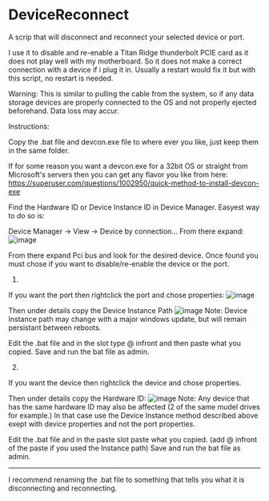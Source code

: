 # DeviceReconnect
A scrip that will disconnect and reconnect your selected device or port.

I use it to disable and re-enable a Titan Ridge thunderbolt PCIE card as it does not play well with my motherboard. So it does not make a correct connection with a device if i plug it in. Usually a restart would fix it but with this script, no restart is needed.

Warning: This is similar to pulling the cable from the system, so if any data storage devices are properly connected to the OS and not properly ejected beforehand. Data loss may accur. 


Instructions:

Copy the .bat file and devcon.exe file to where ever you like, just keep them in the same folder. 




If for some reason you want a devcon.exe for a 32bit OS or straight from Microsoft's servers then you can get any flavor you like from here: https://superuser.com/questions/1002950/quick-method-to-install-devcon-exe

Find the Hardware ID or Device Instance ID in Device Manager. Easyest way to do so is:

Device Manager -> View -> Device by connection...
From there expand:
![image](https://user-images.githubusercontent.com/12912602/119267349-e4ce3400-bbf6-11eb-8f6f-15765c6f8a9d.png)

From there expand Pci bus and look for the desired device.
Once found you must chose if you want to disable/re-enable the device or the port.

1)
If you want the port then rightclick the port and chose properties:
![image](https://user-images.githubusercontent.com/12912602/119267479-80f83b00-bbf7-11eb-936e-a8905fd1a1e8.png)

Then under details copy the Device Instance Path
![image](https://user-images.githubusercontent.com/12912602/119267520-b2710680-bbf7-11eb-863e-54a966fb031b.png)
Note: Device Instance path may change with a major windows update, but will remain persistant between reboots.

Edit the .bat file and in the slot type @ infront and then paste what you copied.
Save and run the bat file as admin.

2)
If you want the device then rightclick the device and chose properties.

Then under details copy the Hardware ID:
![image](https://user-images.githubusercontent.com/12912602/119267786-b7828580-bbf8-11eb-9833-1378dd44ee9b.png)
Note: Any device that has the same hardware ID may also be affected (2 of the same mudel drives for example.) In that case use the Device Instance method described above exept with device properties and not the port properties.

Edit the .bat file and in the paste slot paste what you copied. (add @ infront of the paste if you used the Instance path)
Save and run the bat file as admin.

_____________________________________________________

I recommend renaming the .bat file to something that tells you what it is disconnecting and reconnecting.
